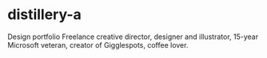 # distillery-a
Design portfolio
Freelance creative director, designer and illustrator, 15-year Microsoft veteran, creator of Gigglespots, coffee lover.
